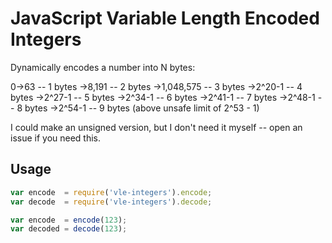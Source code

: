 # JavaScript Variable Length Encoded Integers

Dynamically encodes a number into N bytes:

0->63 -- 1 bytes
->8,191 -- 2 bytes
->1,048,575 -- 3 bytes
->2^20-1 -- 4 bytes
->2^27-1 -- 5 bytes
->2^34-1 -- 6 bytes
->2^41-1 -- 7 bytes
->2^48-1 -- 8 bytes
->2^54-1 -- 9 bytes (above unsafe limit of 2^53 - 1)

I could make an unsigned version, but I don't need it myself -- open an issue if
  you need this.

## Usage

```js
var encode  = require('vle-integers').encode;
var decode  = require('vle-integers').decode;

var encode  = encode(123);
var decoded = decode(123);
```
